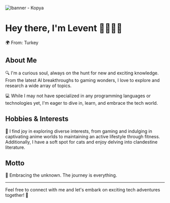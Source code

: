 ![lbanner - Kopya](https://github.com/levent1ozgur/levent1ozgur/assets/47055637/2bb22685-6c7f-4e96-8c55-f818088005a6)
# Hey there, I'm Levent 🧙🏻‍♂️👋

🌍 From: Turkey  

## About Me

🔍 I'm a curious soul, always on the hunt for new and exciting knowledge. From the latest AI breakthroughs to gaming wonders, I love to explore and research a wide array of topics.

💻 While I may not have specialized in any programming languages or technologies yet, I'm eager to dive in, learn, and embrace the tech world.

## Hobbies & Interests

🎉 I find joy in exploring diverse interests, from gaming and indulging in captivating anime worlds to maintaining an active lifestyle through fitness. Additionally, I have a soft spot for cats and enjoy delving into clandestine literature.

## Motto

🚀 Embracing the unknown. The journey is everything.

---

Feel free to connect with me and let's embark on exciting tech adventures together! 🌟
